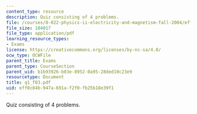 ```yaml
---
content_type: resource
description: Quiz consisting of 4 problems.
file: /courses/8-022-physics-ii-electricity-and-magnetism-fall-2004/eff0c84b947a691af2f0fb25b18e39f1_q1_f03.pdf
file_size: 104017
file_type: application/pdf
learning_resource_types:
- Exams
license: https://creativecommons.org/licenses/by-nc-sa/4.0/
ocw_type: OCWFile
parent_title: Exams
parent_type: CourseSection
parent_uid: b1b93926-b03e-8952-0a95-28ded10c23e9
resourcetype: Document
title: q1_f03.pdf
uid: eff0c84b-947a-691a-f2f0-fb25b18e39f1
---
```

Quiz consisting of 4 problems.